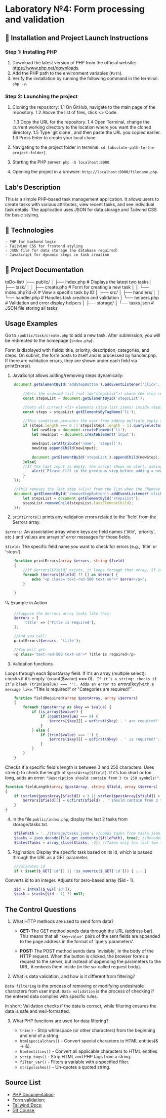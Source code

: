 # Laboratory №4: Form processing and validation

## 🚀 Installation and Project Launch Instructions
 
### Step 1: Installing PHP 

1. Download the latest version of PHP from the official website: https://www.php.net/downloads.
2. Add the PHP path to the environment variables (`Path`).
3. Verify the installation by running the following command in the terminal: `php -v`.

### Step 2: Launching the project

1. Cloning the repository:
   1.1 On GitHub, navigate to the main page of the repository.
   1.2 Above the list of files, click <> Code.

   <img scr="https://docs.github.com/assets/cb-13128/mw-1440/images/help/repository/code-button.webp">
   1.3 Copy the URL for the repository.
   1.4 Open Terminal, сhange the current working directory to the location where you want the cloned directory.
   1.5 Type `git clone`, and then paste the URL you copied earlier.
   1.6 Press Enter to create your local clone.
2. Navigating to the project folder in terminal: `cd [absolute-path-to-the-project-folder]`.
3. Starting the PHP server: `php -S localhost:8080`.
4. Opening the project in a browser: `http://localhost:8000/filename.php`.

## Lab's Description

This is a simple PHP-based task management application. It allows users to create tasks with various attributes, view recent tasks, and see individual task details. The application uses JSON for data storage and Tailwind CSS for basic styling.

## 🧩 Technologies

    - PHP for backend logic
    - Tailwind CSS for frontend styling
    - JSON file for data storage (no database required)
    - JavaScript for dynamic steps in task creation

## 📃 Project Documentation

toDo-list/
├── public/
│   ├── index.php             # Displays the latest two tasks
│   ├── task/
│   │   ├── create.php        # Form for creating a new task
│   │   └── index.php?id=X     # View a specific task by ID
│
├── src/
│   ├── handlers/
│   │   └── handler.php       # Handles task creation and validation
│   └── helpers.php           # Validation and error display helpers
│
├── storage/
│   └── tasks.json            # JSON file storing all tasks


## Usage Examples

Go to `/public/task/create.php` to add a new task. After submission, you will be redirected to the homepage (`index.php`). 

Form is displayed with fields: title, priority, description, categories, and steps. On submit, the form posts to itself and is processed by handler.php. If there are validation errors, they are shown under each field via printErrors().

1. JavaScript allows adding/removing steps dynamically:

```js
    document.getElementById('addStepButton').addEventListener('click', function() {
        
        //Gets the ordered list (<ol id="stepsList">) where the step inputs will be inserted.
        const stepsList = document.getElementById('stepsList'); 

        //Gets all current <li> elements (step list items) inside stepsList.
        const steps = stepsList.getElementsByTagName('li');

        //This condition prevents the user from adding multiple empty steps.
        if (steps.length === 0 || steps[steps.length - 1].querySelector('input').value.trim() !== ''){
            let newStep = document.createElement('li');
            let newInput = document.createElement('input');

            newInput.setAttribute('name', 'steps[]');
            newStep.appendChild(newInput);
        
            document.getElementById('stepsList').appendChild(newStep);
        }else{
        //If the last input is empty, the script shows an alert, asking the user to fill it before adding a new one.
            alert('Please fill in the previous step before adding a new one.');
        }
    });

    //This removes the last step (<li>) from the list when the "Remove step" button is clicked.
    document.getElementById('removeStepButton').addEventListener('click', function() {
        let stepsList = document.getElementById('stepsList');
        stepsList.removeChild(stepsList.lastElementChild);
    });

```

2. `printErrors()` prints any validation errors related to the 'field' from the $errors array.

`$errors:` An associative array where keys are field names ('title', 'priority', etc.) and values are arrays of error messages for those fields.

`$field:` The specific field name you want to check for errors (e.g., 'title' or 'steps').

```php
    function printErrors(array $errors, string $field)
    {
        //If $errors[$field] exists, it loops through that array. If it doesn’t exist, ?? [] returns an empty array — so the loop won’t run and no error will be shown.
        foreach ($errors[$field] ?? [] as $error) {
            echo "<p class='text-red-500 text-sm'>* $error</p>";
        }

    }
```
🔍 Example in Action

```php
    //Suppose the $errors array looks like this:
    $errors = [
        'title' => ['Title is required'],
    ];

    //And you call:
    printErrors($errors, 'title');

    //You will get:
    <p class='text-red-500 text-sm'>* Title is required</p>

```

3. Validation functions

Loops through each $postArray field. If it's an array (multiple select): checks if it’s empty `(count($value) === 0)`. If it’s a string: checks if it’s blank (trim($value) === ''). Adds an error to `$errors[$key]` with a message like: `"Title is required!" or "Categories are required!"`.

```php
    function fieldRequired(array $postArray, array &$errors)
    {
        foreach ($postArray as $key => $value) {
            if (is_array($value)) {
                if (count($value) === 0) {
                    $errors[$key][] = ucfirst($key) . ' are required!';
                }
            } else {
                if (trim($value) === '') {
                    $errors[$key][] = ucfirst($key) . ' is required!';
                }
            }
        }
    }
```

Checks if a specific field's length is between 3 and 250 characters. Uses strlen() to check the length of `$postArray[$field]`. If it’s too short or too long, adds an error: `"Description should contain from 3 to 250 symbols!"`.

```php
function fieldLength(array $postArray, string $field, array &$errors)
{
    if (strlen($postArray[$field]) < 3 || strlen($postArray[$field]) > 250) {
        $errors[$field][] = ucfirst($field) . ' should contain from 3 to 250 symbols!';
    }
}
```

4. In the file `public/index.php`, display the last 2 tasks from storage/tasks.txt.


```php
    $filePath = '../storage/tasks.json'; //Loads tasks from tasks.json.
    $tasks = json_decode(file_get_contents($filePath), true); //Decodes JSON into a PHP array.
    $latestTasks = array_slice($tasks, -2); //Takes only the last two tasks using array_slice().
```

5. Pagination: Display the specific task based on its id, which is passed through the URL as a GET parameter.

```php
    //Validates id
    if (!isset($_GET['id']) || !is_numeric($_GET['id'])) { ... }
```

Converts id to an integer. Adjusts for zero-based array ($id - 1).

```php
    $id = intval($_GET['id']);
    $task = $tasks[$id - 1] ?? null;
```
## The Control Questions

1. What HTTP methods are used to send form data?

    - **GET:** The GET method sends data through the URL (address bar). This means that all `'key=value'` pairs of the sent fields are appended to the page address in the format of 'query parameters'.

    - **POST:** The POST method sends data 'invisibly', in the body of the HTTP request. When the button is clicked, the browser forms a request to the server, but instead of appending the parameters to the URL, it embeds them inside (in the so-called request body).

2. What is data validation, and how is it different from filtering?

`Data filtering` is the process of removing or modifying undesirable characters from user input. `Data validation` is the process of checking if the entered data complies with specific rules.

In short: Validation checks if the data is correct, while filtering ensures the data is safe and well-formatted.

3. What PHP functions are used for data filtering?

    - `trim()` - Strip whitespace (or other characters) from the beginning and end of a string.
    - `htmlspecialchars()` - Convert special characters to HTML entities(& -> &amp;).
    - `htmlentities()` - Convert all applicable characters to HTML entities.
    - `strip_tags()` - Strip HTML and PHP tags from a string.
    - `filter_var()` - Filters a variable with a specified filter.
    - `stripslashes()` - Un-quotes a quoted string. 

## Source List 

- [PHP Documentation](https://www.php.net/docs.php);
- [Form validation](https://www.w3schools.com/php/php_form_validation.asp);
- [Tailwind Docs](https://www.w3schools.com/php/php_form_validation.asp); 
- [Git Course](https://github.com/MSU-Courses/advanced-web-programming/tree/main/07_Forms_And_Validation);
























